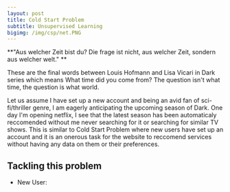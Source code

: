 ```yaml
---
layout: post
title: Cold Start Problem
subtitle: Unsupervised Learning
bigimg: /img/csp/net.PNG
---
```


**"Aus welcher Zeit bist du? Die frage ist nicht, aus welcher Zeit, sondern aus welcher welt." ** 

These are the final words between Louis Hofmann and Lisa Vicari in Dark series which means What time did you come from? The question isn't what time, the question is what world.

Let us assume I have set up a new account and being an avid fan of sci-fi/thriller genre, I am eagerly anticipating the upcoming season of Dark. One day I'm opening netflix, I see that the latest season has been automaticaly reccomended without me never searching for it or searching for similar TV shows. This is similar to Cold Start Problem where new users have set up an account and it is an onerous task for the website to reccomend services without having any data on them or their preferences.

## Tackling this problem

* New User:


